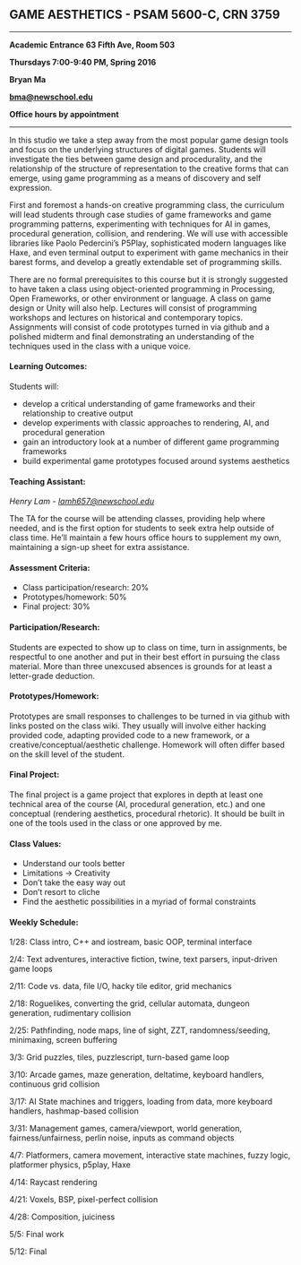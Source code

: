 ## GAME AESTHETICS - PSAM 5600-C, CRN 3759

---

**Academic Entrance 63 Fifth Ave, Room 503**

**Thursdays 7:00-9:40 PM, Spring 2016**

**Bryan Ma**

**bma@newschool.edu**

**Office hours by appointment**

---

In this studio we take a step away from the most popular game design tools and focus on the underlying structures of digital games. Students will investigate the ties between game design and procedurality, and the relationship of the structure of representation to the creative forms that can emerge, using game programming as a means of discovery and self expression.

First and foremost a hands-on creative programming class, the curriculum will lead students through case studies of game frameworks and game programming patterns, experimenting with techniques for AI in games, procedural generation, collision, and rendering. We will use with accessible libraries like Paolo Pedercini’s P5Play, sophisticated modern languages like Haxe, and even terminal output to experiment with game mechanics in their barest forms, and develop a greatly extendable set of programming skills. 

There are no formal prerequisites to this course but it is strongly suggested to have taken a class using object-oriented programming in Processing, Open Frameworks, or other environment or language. A class on game design or Unity will also help. Lectures will consist of programming workshops and lectures on historical and contemporary topics. Assignments will consist of code prototypes turned in via github and a polished midterm and final demonstrating an understanding of the techniques used in the class with a unique voice. 

#### Learning Outcomes: 

Students will:

* develop a critical understanding of game frameworks and their relationship to creative output
* develop experiments with classic approaches to rendering, AI, and procedural generation
* gain an introductory look at a number of different game programming frameworks
* build experimental game prototypes focused around systems aesthetics 

#### Teaching Assistant:
 
*Henry Lam - lamh657@newschool.edu*

The TA for the course will be attending classes, providing help where needed, and is the first option for students to seek extra help outside of class time. He’ll maintain a few hours office hours to supplement my own, maintaining a sign-up sheet for extra assistance.

#### Assessment Criteria:	

* Class participation/research: 20%
* Prototypes/homework: 50%
* Final project: 30%

#### Participation/Research: 

Students are expected to show up to class on time, turn in assignments, be respectful to one another and put in their best effort in pursuing the class material. More than three unexcused absences is grounds for at least a letter-grade deduction.

#### Prototypes/Homework: 

Prototypes are small responses to challenges to be turned in via github with links posted on the class wiki. They usually will involve either hacking provided code, adapting provided code to a new framework, or a creative/conceptual/aesthetic challenge. Homework will often differ based on the skill level of the student.

#### Final Project: 

The final project is a game project that explores in depth at least one technical area of the course (AI, procedural generation, etc.) and one conceptual (rendering aesthetics, procedural rhetoric). It should be built in one of the tools used in the class or one approved by me.

#### Class Values:

* Understand our tools better
* Limitations -> Creativity
* Don’t take the easy way out
* Don’t resort to cliche
* Find the aesthetic possibilities in a myriad of formal constraints

#### Weekly Schedule:

1/28: Class intro, C++ and iostream, basic OOP, terminal interface

2/4: Text adventures, interactive fiction, twine, text parsers, input-driven game loops

2/11: Code vs. data, file I/O, hacky tile editor, grid mechanics

2/18: Roguelikes, converting the grid, cellular automata, dungeon generation, rudimentary collision

2/25: Pathfinding, node maps, line of sight, ZZT, randomness/seeding, minimaxing, screen buffering

3/3: Grid puzzles, tiles, puzzlescript, turn-based game loop

3/10: Arcade games, maze generation, deltatime, keyboard handlers, continuous grid collision

3/17: AI State machines and triggers, loading from data, more keyboard handlers, hashmap-based collision

3/31: Management games, camera/viewport, world generation, fairness/unfairness, perlin noise, inputs as command 
objects

4/7: Platformers, camera movement, interactive state machines, fuzzy logic, platformer physics, p5play, Haxe

4/14: Raycast rendering

4/21: Voxels, BSP, pixel-perfect collision

4/28: Composition, juiciness

5/5: Final work

5/12: Final
